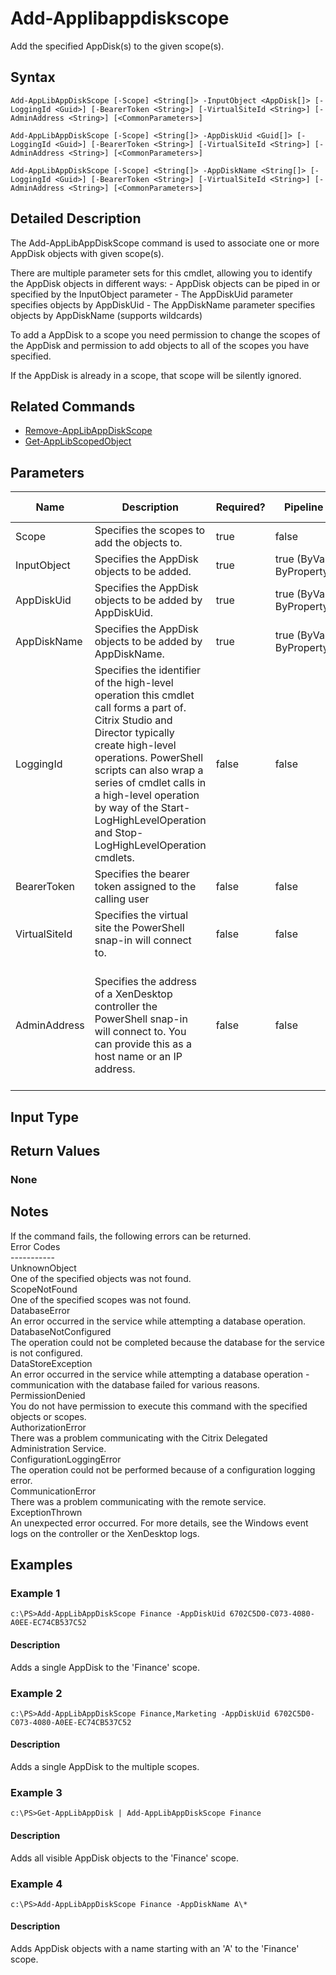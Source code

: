 ﻿
# Add-Applibappdiskscope
Add the specified AppDisk(s) to the given scope(s).
## Syntax
```
Add-AppLibAppDiskScope [-Scope] <String[]> -InputObject <AppDisk[]> [-LoggingId <Guid>] [-BearerToken <String>] [-VirtualSiteId <String>] [-AdminAddress <String>] [<CommonParameters>]

Add-AppLibAppDiskScope [-Scope] <String[]> -AppDiskUid <Guid[]> [-LoggingId <Guid>] [-BearerToken <String>] [-VirtualSiteId <String>] [-AdminAddress <String>] [<CommonParameters>]

Add-AppLibAppDiskScope [-Scope] <String[]> -AppDiskName <String[]> [-LoggingId <Guid>] [-BearerToken <String>] [-VirtualSiteId <String>] [-AdminAddress <String>] [<CommonParameters>]
```
## Detailed Description
The Add-AppLibAppDiskScope command is used to associate one or more AppDisk objects with given scope(s).

There are multiple parameter sets for this cmdlet, allowing you to identify the AppDisk objects in different ways: - AppDisk objects can be piped in or specified by the InputObject parameter - The AppDiskUid parameter specifies objects by AppDiskUid - The AppDiskName parameter specifies objects by AppDiskName (supports wildcards)

To add a AppDisk to a scope you need permission to change the scopes of the AppDisk and permission to add objects to all of the scopes you have specified.

If the AppDisk is already in a scope, that scope will be silently ignored.


## Related Commands

* [Remove-AppLibAppDiskScope](../Remove-AppLibAppDiskScope/)
* [Get-AppLibScopedObject](../Get-AppLibScopedObject/)
## Parameters
| Name   | Description | Required? | Pipeline Input | Default Value |
| --- | --- | --- | --- | --- |
| Scope | Specifies the scopes to add the objects to. | true | false |  |
| InputObject | Specifies the AppDisk objects to be added. | true | true (ByValue, ByPropertyName) |  |
| AppDiskUid | Specifies the AppDisk objects to be added by AppDiskUid. | true | true (ByValue, ByPropertyName) |  |
| AppDiskName | Specifies the AppDisk objects to be added by AppDiskName. | true | true (ByValue, ByPropertyName) |  |
| LoggingId | Specifies the identifier of the high-level operation this cmdlet call forms a part of. Citrix Studio and Director typically create high-level operations. PowerShell scripts can also wrap a series of cmdlet calls in a high-level operation by way of the Start-LogHighLevelOperation and Stop-LogHighLevelOperation cmdlets. | false | false |  |
| BearerToken | Specifies the bearer token assigned to the calling user | false | false |  |
| VirtualSiteId | Specifies the virtual site the PowerShell snap-in will connect to. | false | false |  |
| AdminAddress | Specifies the address of a XenDesktop controller the PowerShell snap-in will connect to. You can provide this as a host name or an IP address. | false | false | Localhost. Once a value is provided by any cmdlet, this value becomes the default. |

## Input Type

### 

## Return Values

### None

## Notes
If the command fails, the following errors can be returned.<br>    Error Codes<br>    -----------<br>    UnknownObject<br>        One of the specified objects was not found.<br>    ScopeNotFound<br>        One of the specified scopes was not found.<br>    DatabaseError<br>        An error occurred in the service while attempting a database operation.<br>    DatabaseNotConfigured<br>        The operation could not be completed because the database for the service is not configured.<br>    DataStoreException<br>        An error occurred in the service while attempting a database operation - communication with the database failed for various reasons.<br>    PermissionDenied<br>        You do not have permission to execute this command with the specified objects or scopes.<br>    AuthorizationError<br>        There was a problem communicating with the Citrix Delegated Administration Service.<br>    ConfigurationLoggingError<br>        The operation could not be performed because of a configuration logging error.<br>    CommunicationError<br>        There was a problem communicating with the remote service.<br>    ExceptionThrown<br>        An unexpected error occurred.  For more details, see the Windows event logs on the controller or the XenDesktop logs.
## Examples

### Example 1
```
c:\PS>Add-AppLibAppDiskScope Finance -AppDiskUid 6702C5D0-C073-4080-A0EE-EC74CB537C52
```
#### Description
Adds a single AppDisk to the 'Finance' scope.
### Example 2
```
c:\PS>Add-AppLibAppDiskScope Finance,Marketing -AppDiskUid 6702C5D0-C073-4080-A0EE-EC74CB537C52
```
#### Description
Adds a single AppDisk to the multiple scopes.
### Example 3
```
c:\PS>Get-AppLibAppDisk | Add-AppLibAppDiskScope Finance
```
#### Description
Adds all visible AppDisk objects to the 'Finance' scope.
### Example 4
```
c:\PS>Add-AppLibAppDiskScope Finance -AppDiskName A\*
```
#### Description
Adds AppDisk objects with a name starting with an 'A' to the 'Finance' scope.
